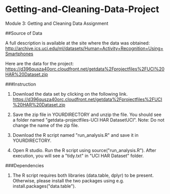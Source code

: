 # Getting-and-Cleaning-Data-Project
Module 3: Getting and Cleaning Data Assignment

##Source of Data

A full description is available at the site where the data was obtained: http://archive.ics.uci.edu/ml/datasets/Human+Activity+Recognition+Using+Smartphones

Here are the data for the project: https://d396qusza40orc.cloudfront.net/getdata%2Fprojectfiles%2FUCI%20HAR%20Dataset.zip

###Instruction

1. Download the data set by clicking on the following link. https://d396qusza40orc.cloudfront.net/getdata%2Fprojectfiles%2FUCI%20HAR%20Dataset.zip 

2. Save the zip file in YOURDIRECTORY and unzip the file. You should see a folder named "getdata-projectfiles-UCI HAR DatasetUCI". Note: Do not change the name of the zip file.

3. Download the R script named "run_analysis.R" and save it in YOURDIRECTORY. 

4. Open R studio. Run the R script using source("run_analysis.R"). After execution, you will see a "tidy.txt" in "UCI HAR Dataset" folder.

###Dependencies

1. The R script requires both libraries (data.table, dplyr) to be present. Otherwise, please install the two packages using e.g. install.packages("data.table").
